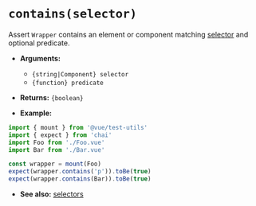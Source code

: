 # `contains(selector)`

Assert `Wrapper` contains an element or component matching [selector](../selectors.md) and optional predicate.

- **Arguments:**
  - `{string|Component} selector`
  - `{function} predicate`

- **Returns:** `{boolean}`

- **Example:**

```js
import { mount } from '@vue/test-utils'
import { expect } from 'chai'
import Foo from './Foo.vue'
import Bar from './Bar.vue'

const wrapper = mount(Foo)
expect(wrapper.contains('p')).toBe(true)
expect(wrapper.contains(Bar)).toBe(true)
```

- **See also:** [selectors](../selectors.md)
